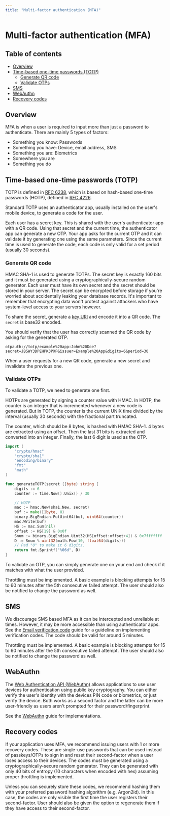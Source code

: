 ```yaml
---
title: "Multi-factor authentication (MFA)"
---
```


# Multi-factor authentication (MFA)

## Table of contents

- [Overview](#overview)
- [Time-based one-time passwords (TOTP)](#time-based-one-time-passwords-totp)
	- [Generate QR code](#generate-qr-code)
	- [Validate OTPs](#validate-otps)
- [SMS](#sms)
- [WebAuthn](#webauthn)
- [Recovery codes](#recovery-codes)

## Overview

MFA is when a user is required to input more than just a password to authenticate. There are mainly 5 types of factors:

- Something you know: Passwords
- Something you have: Device, email address, SMS
- Something you are: Biometrics
- Somewhere you are
- Something you do

## Time-based one-time passwords (TOTP)

TOTP is defined in [RFC 6238](https://datatracker.ietf.org/doc/html/rfc6238), which is based on hash-based one-time passwords (HOTP), defined in [RFC 4226](https://www.ietf.org/rfc/rfc4226.txt).

Standard TOTP uses an authenticator app, usually installed on the user's mobile device, to generate a code for the user.

Each user has a secret key. This is shared with the user's authenticator app with a QR code. Using that secret and the current time, the authenticator app can generate a new OTP. Your app asks for the current OTP and it can validate it by generating one using the same parameters. Since the current time is used to generate the code, each code is only valid for a set period (usually 30 seconds).

### Generate QR code

HMAC SHA-1 is used to generate TOTPs. The secret key is exactly 160 bits and it must be generated using a cryptographically-secure random generator. Each user must have its own secret and the secret should be stored in your server. The secret can be encrypted before storage if you're worried about accidentally leaking your database records. It's important to remember that encrypting data won't protect against attackers who have system-level access to your servers however.

To share the secret, generate a [key URI](https://github.com/google/google-authenticator/wiki/Key-Uri-Format) and encode it into a QR code. The `secret` is base32 encoded.

You should verify that the user has correctly scanned the QR code by asking for the generated OTP.

```
otpauth://totp/example%20app:John%20Doe?secret=JBSWY3DPEHPK3PXP&issuer=Example%20App&digits=6&period=30
```

When a user requests for a new QR code, generate a new secret and invalidate the previous one.

### Validate OTPs

To validate a TOTP, we need to generate one first.

HOTPs are generated by signing a counter value with HMAC. In HOTP, the counter is an integer that is incremented whenever a new code is generated. But in TOTP, the counter is the current UNIX time divided by the interval (usually 30 seconds) with the fractional part truncated.

The counter, which should be 8 bytes, is hashed with HMAC SHA-1. 4 bytes are extracted using an offset. Then the last 31 bits is extracted and converted into an integer. Finally, the last 6 digit is used as the OTP.

```go
import (
	"crypto/hmac"
	"crypto/sha1"
	"encoding/binary"
	"fmt"
	"math"
)

func generateTOTP(secret []byte) string {
	digits := 6
	counter := time.Now().Unix() / 30

	// HOTP
	mac := hmac.New(sha1.New, secret)
	buf := make([]byte, 8)
	binary.BigEndian.PutUint64(buf, uint64(counter))
	mac.Write(buf)
	HS := mac.Sum(nil)
	offset := HS[19] & 0x0f
	Snum := binary.BigEndian.Uint32(HS[offset:offset+4]) & 0x7fffffff
	D := Snum % uint32(math.Pow(10, float64(digits)))
	// Pad "0" to make it 6 digits.
	return fmt.Sprintf("%06d", D)
}
```

To validate an OTP, you can simply generate one on your end and check if it matches with what the user provided.

Throttling must be implemented. A basic example is blocking attempts for 15 to 60 minutes after the 5th consecutive failed attempt. The user should also be notified to change the password as well.

## SMS

We discourage SMS based MFA as it can be intercepted and unreliable at times. However, it may be more accessible than using authenticator apps. See the [Email verification code](/email-verification#email-verification-codes) guide for a guideline on implementing verification codes. The code should be valid for around 5 minutes.

Throttling must be implemented. A basic example is blocking attempts for 15 to 60 minutes after the 5th consecutive failed attempt. The user should also be notified to change the password as well.

## WebAuthn

The [Web Authentication API (WebAuthn)](https://developer.mozilla.org/en-US/docs/Web/API/Web_Authentication_API) allows applications to use user devices for authentication using public key cryptography. You can either verify the user's identity with the devices PIN code or biometrics, or just verify the device. Both works as a second factor and the latter can be more user-friendly as users aren't prompted for their password/fingerprint.

See the [WebAuthn](/webauthn) guide for implementations.

## Recovery codes

If your application uses MFA, we recommend issuing users with 1 or more recovery codes. These are single-use passwords that can be used instead of passkeys/OTPs to sign in and reset their second-factor when a user loses access to their devices. The codes must be generated using a cryptographically-secure random generator. They can be generated with only 40 bits of entropy (10 characters when encoded with hex) assuming proper throttling is implemented. 

Unless you can securely store these codes, we recommend hashing them with your preferred password hashing algorithm (e.g. Argon2id). In this case, the codes are only visible the first time the user registers their second-factor. User should also be given the option to regenerate them if they have access to their second-factor.
